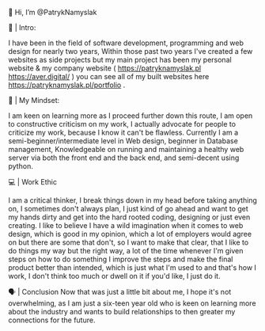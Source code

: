  👋 Hi, I’m @PatrykNamyslak
 

🌱 | Intro:

I have been in the field of software development, programming and web design for nearly two years, Within those past two years I've created a few websites as side projects but my main project has been my personal website & my company website ( https://patryknamyslak.pl https://aver.digital/ ) you can see all of my built websites here https://patryknamyslak.pl/portfolio .

🧠 | My Mindset:

I am keen on learning more as I proceed further down this route, I am open to constructive criticism on my work, I actually advocate for people to criticize my work, because I know it can't be flawless. Currently I am a semi-beginner/intermediate level in Web design, beginner in Database management, Knowledgeable on running and maintaining a healthy web server via both the front end and the back end, and semi-decent using python.

💻 | Work Ethic

 I am a critical thinker, I break things down in my head before taking anything on, I sometimes don't always plan, I just kind of go ahead and want to get my hands dirty and get into the hard rooted coding, designing or just even creating. I like to believe I have a wild imagination when it comes to web design, which is good in my opinion, which a lot of employers would agree on but there are some that don't, so I want to make that clear, that I like to do things my way but the right way, a lot of the time whenever I'm given steps on how to do something I improve the steps and make the final product better than intended, which is just what I'm used to and that's how I work, I don't think too much or dwell on it if you'd like, I just do it. 


🗣️ | Conclusion
Now that was just a little bit about me, I hope it's not overwhelming, as I am just a six-teen year old who is keen on learning more about the industry and wants to build relationships to then greater my connections for the future.